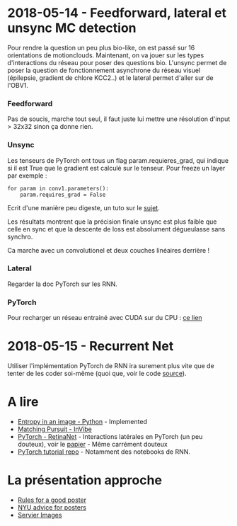 # 2018-05-14 - Feedforward, lateral et unsync MC detection
Pour rendre la question un peu plus bio-like, on est passé sur 16 orientations de motionclouds. Maintenant, on va jouer sur les types d'interactions du réseau pour poser des questions bio. L'unsync permet de poser la question de fonctionnement asynchrone du réseau visuel (épilepsie, gradient de chlore KCC2..) et le lateral permet d'aller sur de l'OBV1.

### Feedforward
Pas de soucis, marche tout seul, il faut juste lui mettre une résolution d'input > 32x32 sinon ça donne rien.

### Unsync
Les tenseurs de PyTorch ont tous un flag param.requieres_grad, qui indique si il est True que le gradient est calculé sur le tenseur. Pour freeze un layer par exemple :

    for param in conv1.parameters():
        param.requires_grad = False

Ecrit d'une manière peu digeste, un tuto sur le [sujet](https://github.com/mortezamg63/Accessing-and-modifying-different-layers-of-a-pretrained-model-in-pytorch).

Les résultats montrent que la précision finale unsync est plus faible que celle en sync et que la descente de loss est absolument dégueulasse sans synchro.

Ca marche avec un convolutionel et deux couches linéaires derrière !

### Lateral
Regarder la doc PyTorch sur les RNN.

### PyTorch
Pour recharger un réseau entrainé avec CUDA sur du CPU : [ce lien](https://discuss.pytorch.org/t/error-when-moving-gpu-trained-model-to-cpu/10980)

# 2018-05-15 - Recurrent Net
Utiliser l'implémentation PyTorch de RNN ira surement plus vite que de tenter de les coder soi-même (quoi que, voir le code [source](https://pytorch.org/docs/master/_modules/torch/nn/modules/rnn.html)).

# A lire
* [Entropy in an image - Python](http://bugra.github.io/work/notes/2014-05-16/entropy-perplexity-image-text/) - Implemented
* [Matching Pursuit - InVibe](http://blog.invibe.net/posts/2015-05-22-a-hitchhiker-guide-to-matching-pursuit.html)
* [PyTorch - RetinaNet](https://github.com/kuangliu/pytorch-retinanet/blob/master/fpn.py) - Interactions latérales en PyTorch (un peu douteux), voir le [papier](https://arxiv.org/abs/1708.02002) - Même carrément douteux
* [PyTorch tutorial repo](https://github.com/ritchieng/the-incredible-pytorch) - Notamment des notebooks de RNN.

# La présentation approche
* [Rules for a good poster](https://www.ncbi.nlm.nih.gov/pmc/articles/PMC1876493/)
* [NYU advice for posters](http://www.personal.psu.edu/drs18/postershow/)
* [Servier Images](https://smart.servier.com/)
